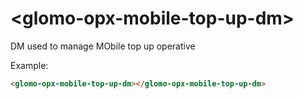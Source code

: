 # &lt;glomo-opx-mobile-top-up-dm&gt;

DM used to manage MObile top up operative

Example:
```html
<glomo-opx-mobile-top-up-dm></glomo-opx-mobile-top-up-dm>
```
